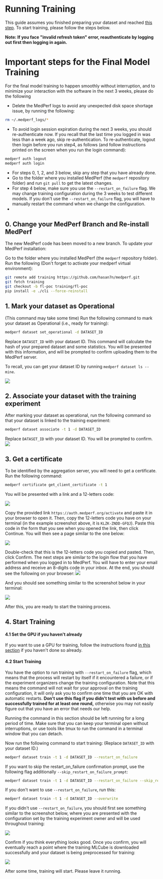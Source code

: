 # Running Training

This guide assumes you finished preparing your dataset and reached [this step](https://docs.google.com/document/d/1731zXXb6ZRe6Nx5wnKBHZOdfEoTiTMAq/edit#heading=h.w0nnera5osyy). To start training, please follow the steps below.

**Note: If you face "invalid refresh token" error, reauthenticate by logging out first then logging in again.**

# Important steps for the Final Model Training

For the final model training to happen smoothly without interruption, and to minimize your interaction with the software in the next 3 weeks, please do the following

- Delete the MedPerf logs to avoid any unexpected disk space shortage issue, by running the following:

```bash
rm ~/.medperf_logs/*
```

- To avoid login session expiration during the next 3 weeks, you should re-authenticate now. If you recall that the last time you logged in was less than a week ago, skip re-authentication. To re-authenticate, logout then login before you run step4, as follows (and follow instructions printed on the screen when you run the login command):

```bash
medperf auth logout
medperf auth login
```

- For steps 0, 1, 2, and 3 below, skip any step that you have already done.
- Go to the folder where you installed MedPerf (the `medperf` repository folder) and run `git pull` to get the latest changes.
- For step 4 below, make sure you use the `--restart_on_failure` flag. We may change training configuration during the 3 weeks to test different models. If you don't use the `--restart_on_failure` flag, you will have to manually restart the command when we change the configuration.
-

## 0. Change your MedPerf Branch and Re-install MedPerf

The new MedPerf code has been moved to a new branch. To update your MedPerf installation:

Go to the folder where you installed MedPerf (the `medperf` repository folder). Run the following (Don't forget to activate your medperf virtual environment):

```bash
git remote add training https://github.com/hasan7n/medperf.git
git fetch training
git checkout -b fl-poc training/fl-poc
pip install -e ./cli --force-reinstall
```

## 1. Mark your dataset as Operational

(This command may take some time) Run the following command to mark your dataset as Operational (i.e., ready for training):

```bash
medperf dataset set_operational -d DATASET_ID
```

Replace `DATASET_ID` with your dataset ID. This command will calculate the hash of your prepared dataset and some statistics. You will be presented with this information, and will be prompted to confirm uploading them to the MedPerf server.

To recall, you can get your dataset ID by running `medperf dataset ls --mine`.

![](images/op.png)

## 2. Associate your dataset with the training experiment

After marking your dataset as operational, run the following command so that your dataset is linked to the training experiment:

```bash
medperf dataset associate -t 1 -d DATASET_ID
```

Replace `DATASET_ID` with your dataset ID. You will be prompted to confirm.
![](images/assoc.png)

## 3. Get a certificate

To be identified by the aggregation server, you will need to get a certificate. Run the following command:

```bash
medperf certificate get_client_certificate -t 1
```

You will be presented with a link and a 12-letters code:

![](images/c1.png)

Copy the provided link `https://auth.medperf.org/activate` and paste it in your browser to open it. Then, copy the 12-letters code you have on your terminal (in the example screenshot above, it is `KLZK-ZNDD-GFQJ`). Paste this code in the form that you see when you opened the link, then click Continue. You will then see a page similar to the one below:

![](images/c3.png)

Double-check that this is the 12-letters code you copied and pasted. Then, click Confirm. The next steps are similar to the login flow that you have performed when you logged in to MedPerf. You will have to enter your email address and receive an 8-digits code in your inbox. At the end, you should see the following on your browser:
![](images/c7.png)

And you should see something similar to the screenshot below in your terminal:

![](images/c8.png)

After this, you are ready to start the training process.

## 4. Start Training

#### 4.1 Set the GPU if you haven't already

If you want to use a GPU for training, follow the instructions found [in this section](https://docs.google.com/document/d/1731zXXb6ZRe6Nx5wnKBHZOdfEoTiTMAq/edit#heading=h.mru6t77kef2) if you haven't done so already.

#### 4.2 Start Training

You have the option to run training with `--restart_on_failure` flag, which means that the process will restart by itself if it encountered a failure, or if the experiment organizers change the training configuration. Note that this means the command will not wait for your approval on the training configuration, it will only ask you to confirm one time that you are OK with automatic restarts. **Don't use this flag if you didn't test with us before and successfully trained for at least one round,** otherwise you may not easily figure out that you have an error that needs our help.

Running the command in this section should be left running for a long period of time. Make sure that you can keep your terminal open without interruptions, or use tools like tmux to run the command in a terminal window that you can detach.

Now run the following command to start training: (Replace `DATASET_ID` with your dataset ID.)

```bash
medperf dataset train -t 1 -d DATASET_ID --restart_on_failure
```

If you want to skip the restart_on_failure confirmation prompt, use the following flag additionally `--skip_restart_on_failure_prompt`:

```bash
medperf dataset train -t 1 -d DATASET_ID --restart_on_failure --skip_restart_on_failure_prompt
```

If you don't want to use `--restart_on_failure`, run this:

```bash
medperf dataset train -t 1 -d DATASET_ID --overwrite
```

If you didn't use `--restart_on_failure`, you should first see something similar to the screenshot below, where you are presented with the configuration set by the training experiment owner and will be used throughout training:

![](images/t1.png)

Confirm if you think everything looks good. Once you confirm, you will eventually reach a point where the training MLCube is downloaded successfully and your dataset is being preprocessed for training:

![](images/t2.png)

After some time, training will start. Please leave it running.

